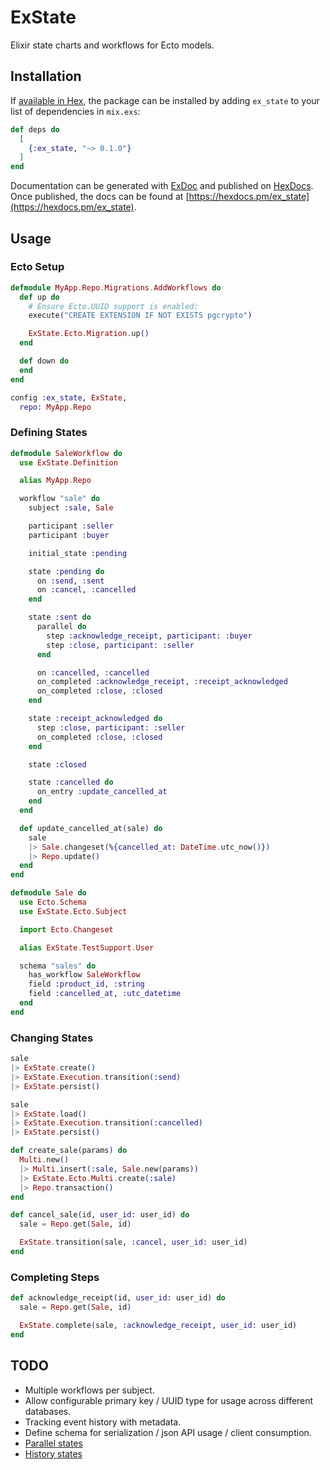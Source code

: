 # ExState

Elixir state charts and workflows for Ecto models.

## Installation

If [available in Hex](https://hex.pm/docs/publish), the package can be installed
by adding `ex_state` to your list of dependencies in `mix.exs`:

```elixir
def deps do
  [
    {:ex_state, "~> 0.1.0"}
  ]
end
```

Documentation can be generated with [ExDoc](https://github.com/elixir-lang/ex_doc)
and published on [HexDocs](https://hexdocs.pm). Once published, the docs can
be found at [https://hexdocs.pm/ex_state](https://hexdocs.pm/ex_state).

## Usage

### Ecto Setup

```elixir
defmodule MyApp.Repo.Migrations.AddWorkflows do
  def up do
    # Ensure Ecto.UUID support is enabled:
    execute("CREATE EXTENSION IF NOT EXISTS pgcrypto")

    ExState.Ecto.Migration.up()
  end

  def down do
  end
end
```

```elixir
config :ex_state, ExState,
  repo: MyApp.Repo
```

### Defining States

```elixir
defmodule SaleWorkflow do
  use ExState.Definition

  alias MyApp.Repo

  workflow "sale" do
    subject :sale, Sale

    participant :seller
    participant :buyer

    initial_state :pending

    state :pending do
      on :send, :sent
      on :cancel, :cancelled
    end

    state :sent do
      parallel do
        step :acknowledge_receipt, participant: :buyer
        step :close, participant: :seller
      end

      on :cancelled, :cancelled
      on_completed :acknowledge_receipt, :receipt_acknowledged
      on_completed :close, :closed
    end

    state :receipt_acknowledged do
      step :close, participant: :seller
      on_completed :close, :closed
    end

    state :closed

    state :cancelled do
      on_entry :update_cancelled_at
    end
  end

  def update_cancelled_at(sale) do
    sale
    |> Sale.changeset(%{cancelled_at: DateTime.utc_now()})
    |> Repo.update()
  end
end
```

```elixir
defmodule Sale do
  use Ecto.Schema
  use ExState.Ecto.Subject

  import Ecto.Changeset

  alias ExState.TestSupport.User

  schema "sales" do
    has_workflow SaleWorkflow
    field :product_id, :string
    field :cancelled_at, :utc_datetime
  end
end
```

### Changing States

```elixir
sale
|> ExState.create()
|> ExState.Execution.transition(:send)
|> ExState.persist()
```

```elixir
sale
|> ExState.load()
|> ExState.Execution.transition(:cancelled)
|> ExState.persist()
```

```elixir
def create_sale(params) do
  Multi.new()
  |> Multi.insert(:sale, Sale.new(params))
  |> ExState.Ecto.Multi.create(:sale)
  |> Repo.transaction()
end

def cancel_sale(id, user_id: user_id) do
  sale = Repo.get(Sale, id)

  ExState.transition(sale, :cancel, user_id: user_id)
end
```

### Completing Steps

```elixir
def acknowledge_receipt(id, user_id: user_id) do
  sale = Repo.get(Sale, id)

  ExState.complete(sale, :acknowledge_receipt, user_id: user_id)
end
```

## TODO

- Multiple workflows per subject.
- Allow configurable primary key / UUID type for usage across different
  databases.
- Tracking event history with metadata.
- Define schema for serialization / json API usage / client consumption.
- [Parallel states](https://xstate.js.org/docs/guides/parallel.html#parallel-state-nodes)
- [History states](https://xstate.js.org/docs/guides/history.html#history-state-configuration)
